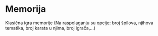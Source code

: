 # Memorija
Klasična igra memorije (Na raspolaganju su opcije: broj špilova, njihova tematika, broj karata u njima, broj igrača,...)
